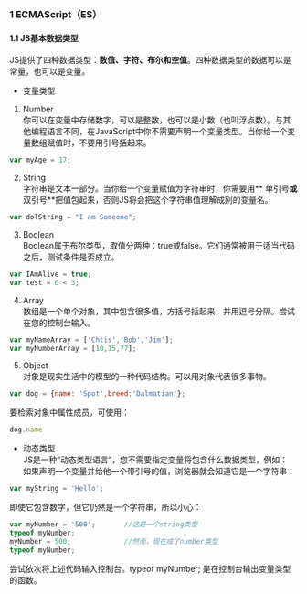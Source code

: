 ### 1 ECMAScript（ES）  
#### 1.1 JS基本数据类型  
JS提供了四种数据类型：**数值、字符、布尔和空值**。四种数据类型的数据可以是常量，也可以是变量。  
* 变量类型  
1. Number  
你可以在变量中存储数字，可以是整数，也可以是小数（也叫浮点数）。与其他编程语言不同，在JavaScript中你不需要声明一个变量类型。当你给一个变量数组赋值时，不要用引号括起来。    
```JavaScript
var myAge = 17;
```
2. String  
字符串是文本一部分。当你给一个变量赋值为字符串时，你需要用** 单引号**或**双引号**把值包起来，否则JS将会把这个字符串值理解成别的变量名。  
```JavaScript
var dolString = "I am Someone";
```
3. Boolean  
Boolean属于布尔类型，取值分两种：true或false。它们通常被用于适当代码之后，测试条件是否成立。  
```JavaScript
var IAmAlive = true;
var test = 6 < 3;
```
4. Array  
数组是一个单个对象，其中包含很多值，方括号括起来，并用逗号分隔。尝试在您的控制台输入。  
```JavaScript
var myNameArray = ['Chtis','Bob','Jim'];
var myNumberArray = [10,15,77];
```
5. Object  
对象是现实生活中的模型的一种代码结构。可以用对象代表很多事物。  
```JavaScript
var dog = {name: 'Spot',breed:'Dalmatian'};
```
要检索对象中属性成员，可使用：  
```JavaScript
dog.name
```
* 动态类型  
JS是一种“动态类型语言”，您不需要指定变量将包含什么数据类型，例如：  
如果声明一个变量并给他一个带引号的值，浏览器就会知道它是一个字符串：
```JavaScript
var myString = 'Hello';
```
即使它包含数字，但它仍然是一个字符串，所以小心：  
```JavaScript
var myNumber = '500';		//这是一个string类型
typeof myNumber;
myNumber = 500;				//然而，现在成了number类型
typeof myNumber;
```
尝试依次将上述代码输入控制台。typeof myNumber;	是在控制台输出变量类型的函数。
